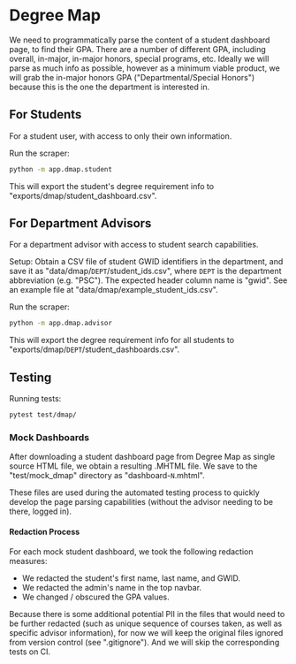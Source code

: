 



# Degree Map

We need to programmatically parse the content of a student dashboard page, to find their GPA. There are a number of different GPA, including overall, in-major, in-major honors, special programs, etc. Ideally we will parse as much info as possible, however as a minimum viable product, we will grab the in-major honors GPA ("Departmental/Special Honors") because this is the one the department is interested in.


## For Students

For a student user, with access to only their own information.

Run the scraper:

```sh
python -m app.dmap.student
```

This will export the student's degree requirement info to "exports/dmap/student_dashboard.csv".

## For Department Advisors

For a department advisor with access to student search capabilities.

Setup: Obtain a CSV file of student GWID identifiers in the department, and save it as "data/dmap/`DEPT`/student_ids.csv", where `DEPT` is the department abbreviation (e.g. "PSC"). The expected header column name is "gwid". See an example file at "data/dmap/example_student_ids.csv".

Run the scraper:

```sh
python -m app.dmap.advisor
```

This will export the degree requirement info for all students to "exports/dmap/`DEPT`/student_dashboards.csv".

## Testing

Running tests:

```sh
pytest test/dmap/
```

### Mock Dashboards

After downloading a student dashboard page from Degree Map as single source HTML file, we obtain a resulting .MHTML file. We save to the "test/mock_dmap" directory as "dashboard-`N`.mhtml".

These files are used during the automated testing process to quickly develop the page parsing capabilities (without the advisor needing to be there, logged in).

#### Redaction Process

For each mock student dashboard, we took the following redaction measures:

  + We redacted the student's first name, last name, and GWID.
  + We redacted the admin's name in the top navbar.
  + We changed / obscured the GPA values.

Because there is some additional potential PII in the files that would need to be further redacted (such as unique sequence of courses taken, as well as specific advisor information), for now we will keep the original files ignored from version control (see ".gitignore"). And we will skip the corresponding tests on CI.
